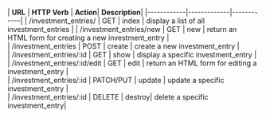 | **URL** | **HTTP Verb** |  **Action**|  **Description**|
|------------|-------------|------------|
| /investment_entries/         | GET       | index  | display a list of all investment_entries  |
| /investment_entries/new         | GET       | new    | return an HTML form for creating a new investment_entry    |  
| /investment_entries          | POST      | create | create a new investment_entry |  
| /investment_entries/:id      | GET       | show   | display a specific investment_entry   |    
| /investment_entries/:id/edit | GET       | edit   | return an HTML form for editing a investment_entry   |    
| /investment_entries/:id      | PATCH/PUT | update | update a specific investment_entry |   
| /investment_entries/:id      | DELETE    | destroy| delete a specific investment_entry|  
